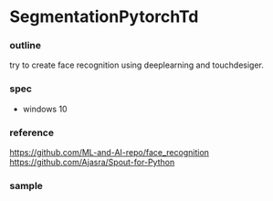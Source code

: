 # SegmentationPytorchTd

### outline ###
try to create face recognition using deeplearning and touchdesiger.

  
### spec ###
- windows 10

  
### reference ###
https://github.com/ML-and-AI-repo/face_recognition  
https://github.com/Ajasra/Spout-for-Python


### sample ###
